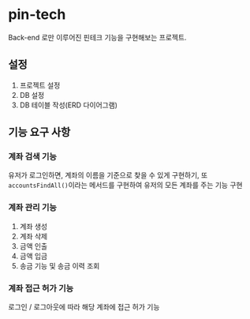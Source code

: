 # pin-tech
Back-end 로만 이루어진 핀테크 기능을 구현해보는 프로젝트. 

## 설정
1. 프로젝트 설정
2. DB 설정
3. DB 테이블 작성(ERD 다이어그램)
## 기능 요구 사항
### 계좌 검색 기능
유저가 로그인하면, 계좌의 이름을 기준으로 찾을 수 있게 구현하기,
또 `accountsFindAll()`이라는 메서드를 구현하여 유저의 모든 계좌를 주는 기능 구현

### 계좌 관리 기능
1. 계좌 생성
2. 계좌 삭제
3. 금액 인출
4. 금액 입금
5. 송금 기능 및 송금 이력 조회

### 계좌 접근 허가 기능
로그인 / 로그아웃에 따라 해당 계좌에 접근 허가 기능



